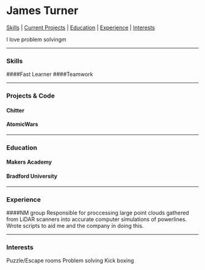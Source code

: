 James Turner
===
[Skills](#skills) | [Current Projects](#projects) | [Education](#education) | [Experience](#experience) | [Interests](#interests)

I love problem solvingm
***
### <a name="skills">Skills</a>
####Fast Learner
####Teamwork
***

### <a name="projects">Projects & Code</a>
#### Chitter
#### AtomicWars
***

### <a name="Education">Education</a>
#### Makers Academy
#### Bradford University
***

### <a name="experience">Experience</a>

####NM group
Responsible for proccessing large point clouds gathered from LiDAR scanners into accurate computer simulations of powerlines. Wrote scripts to aid me and the company in doing this. 
***

### <a name="interests">Interests</a>
Puzzle/Escape rooms
Problem solving
Kick boxing
